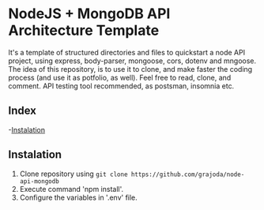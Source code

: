 # NodeJS + MongoDB API Architecture Template

It's a template of structured directories and files to quickstart a node API project, using express, body-parser, mongoose, cors, dotenv and mngoose. 
The idea of this repository, is to use it to clone, and make faster the coding process (and use it as potfolio, as well). Feel free to read, clone, and comment.
API testing tool recommended, as postsman, insomnia etc.


## Index
-[Instalation](#instalation)

## Instalation
1. Clone repository using `git clone https://github.com/grajoda/node-api-mongodb`
2. Execute command 'npm install'.
3. Configure the variables in '.env' file.


